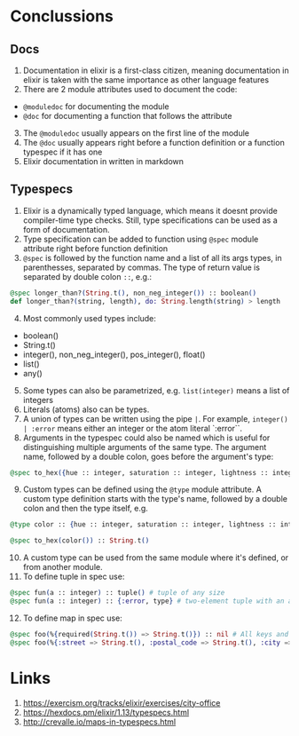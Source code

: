 # Conclussions
## Docs
1. Documentation in elixir is a first-class citizen, meaning documentation in elixir is taken with the same importance as other language features
2. There are 2 module attributes used to document the code:
- `@moduledoc` for documenting the module
- `@doc` for documenting a function that follows the attribute
3. The `@moduledoc` usually appears on the first line of the module
4. The `@doc` usually appears right before a function definition or a function typespec if it has one
5. Elixir documentation in written in markdown

## Typespecs
1. Elixir is a dynamically typed language, which means it doesnt provide compiler-time type checks. Still, type specifications can be used as a form of documentation.
2. Type specification can be added to function using `@spec` module attribute right before function definition
3. `@spec` is followed by the function name and a list of all its args types, in parenthesses, separated by commas. The type of return value is separated by double colon `::`, e.g.:
```elixir
@spec longer_than?(String.t(), non_neg_integer()) :: boolean()
def longer_than?(string, length), do: String.length(string) > length
```
4. Most commonly used types include:
- boolean()
- String.t()
- integer(), non_neg_integer(), pos_integer(), float()
- list()
- any()
5. Some types can also be parametrized, e.g. `list(integer)` means a list of integers
6. Literals (atoms) also can be types.
7. A union of types can be written using the pipe `|`. For example, `integer() | :error` means either an integer or the atom literal `:error``.
8. Arguments in the typespec could also be named which is useful for distinguishing multiple arguments of the same type. The argument name, followed by a double colon, goes before the argument's type:
```elixir
@spec to_hex({hue :: integer, saturation :: integer, lightness :: integer}) :: String.t()
```
9. Custom types can be defined using the `@type` module attribute. A custom type definition starts with the type's name, followed by a double colon and then the type itself, e.g.
```elixir
@type color :: {hue :: integer, saturation :: integer, lightness :: integer}

@spec to_hex(color()) :: String.t()
```
10. A custom type can be used from the same module where it's defined, or from another module.
11. To define tuple in spec use:
```elixir
@spec fun(a :: integer) :: tuple() # tuple of any size
@spec fun(a :: integer) :: {:error, type} # two-element tuple with an atom and any type
```
12. To define map in spec use:
```elixir
@spec foo(%{required(String.t()) => String.t()}) :: nil # All keys and values must be strings. Will accept an empty map.
@spec foo(%{:street => String.t(), :postal_code => String.t(), :city => String.t()}) # map with 3 keys: :street, :postal_code, :city with values of type string
```

# Links
1. https://exercism.org/tracks/elixir/exercises/city-office
2. https://hexdocs.pm/elixir/1.13/typespecs.html
3. http://crevalle.io/maps-in-typespecs.html





